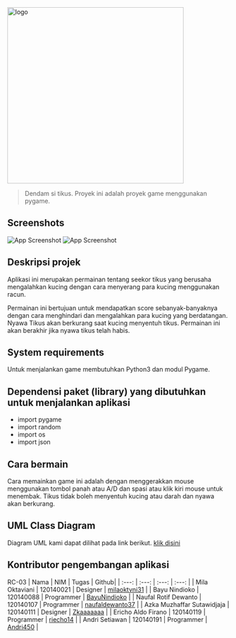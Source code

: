 <img alt="logo" src="https://raw.githubusercontent.com/riecho14/Dendam-Si-Tikus/image_assets/logo.svg" width="400">

> Dendam si tikus. Proyek ini adalah proyek game menggunakan pygame.

## Screenshots
![App Screenshot](https://raw.githubusercontent.com/riecho14/Dendam-Si-Tikus/image_assets/image17.png)
![App Screenshot](https://raw.githubusercontent.com/riecho14/Dendam-Si-Tikus/image_assets/image41.png)

## Deskripsi projek
Aplikasi ini merupakan permainan tentang seekor tikus yang berusaha mengalahkan kucing dengan cara menyerang para kucing menggunakan racun. 

Permainan ini bertujuan untuk mendapatkan score sebanyak-banyaknya dengan cara menghindari dan mengalahkan para kucing yang berdatangan. Nyawa Tikus akan berkurang saat kucing menyentuh tikus. Permainan ini akan berakhir jika nyawa tikus telah habis.

## System requirements
Untuk menjalankan game membutuhkan Python3 dan modul Pygame.

## Dependensi paket (library) yang dibutuhkan untuk menjalankan aplikasi
- import pygame
- import random
- import os
- import json

## Cara bermain
Cara memainkan game ini adalah dengan menggerakkan mouse menggunakan tombol panah atau A/D dan spasi atau klik kiri mouse untuk menembak. Tikus tidak boleh menyentuh kucing atau darah dan nyawa akan berkurang.

## UML Class Diagram
Diagram UML kami dapat dilihat pada link berikut. [klik disini](https://drive.google.com/file/d/1LAYvOJ1K2GFAuZ-jwf2eEzmevZJPmsk8/view?usp=sharing)

## Kontributor pengembangan aplikasi
RC-03
| Nama | NIM | Tugas | Github|
| :---: | :---: | :---: | :---: |
| Mila Oktaviani             | 120140021 | Designer                     | [milaoktvni31](https://github.com/milaoktvni31)           |
| Bayu Nindioko              | 120140088 | Programmer                   | [BayuNindioko](https://github.com/BayuNindioko)           |
| Naufal Rotif Dewanto       | 120140107 | Programmer                   | [naufaldewanto37](https://github.com/naufaldewanto37)     |
| Azka Muzhaffar Sutawidjaja | 120140111 | Designer                     | [Zkaaaaaaa](https://github.com/Zkaaaaaaa)                 |
| Ericho Aldo Firano         | 120140119 | Programmer                   | [riecho14](https://github.com/riecho14)                   |
| Andri Setiawan             | 120140191 | Programmer                   | [Andri450](https://github.com/Andri450)                   |
